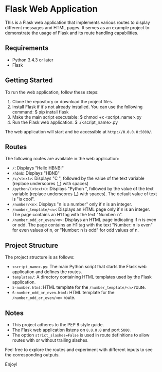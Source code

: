 # Flask Web Application

This is a Flask web application that implements various routes to display different messages and HTML pages. It serves as an example project to demonstrate the usage of Flask and its route handling capabilities.

## Requirements

- Python 3.4.3 or later
- Flask

## Getting Started

To run the web application, follow these steps:

1. Clone the repository or download the project files.
2. Install Flask if it's not already installed. You can use the following command: $ pip install flask
3. Make the main script executable: $ chmod +x <script_name>.py
4. Run the Flask web application: $ ./<script_name>.py

The web application will start and be accessible at `http://0.0.0.0:5000/`.

## Routes

The following routes are available in the web application:

- `/`: Displays "Hello HBNB!"
- `/hbnb`: Displays "HBNB"
- `/c/<text>`: Displays "C ", followed by the value of the text variable (replace underscores (_) with spaces)
- `/python/(<text>)`: Displays "Python ", followed by the value of the text variable (replace underscores (_) with spaces). The default value of text is "is cool".
- `/number/<n>`: Displays "n is a number" only if n is an integer.
- `/number_template/<n>`: Displays an HTML page only if n is an integer. The page contains an H1 tag with the text "Number: n".
- `/number_odd_or_even/<n>`: Displays an HTML page indicating if n is even or odd. The page contains an H1 tag with the text "Number: n is even" for even values of n, or "Number: n is odd" for odd values of n.

## Project Structure

The project structure is as follows:

- `<script_name>.py`: The main Python script that starts the Flask web application and defines the routes.
- `templates/`: A directory containing HTML templates used by the Flask application.
- `5-number.html`: HTML template for the `/number_template/<n>` route.
- `6-number_odd_or_even.html`: HTML template for the `/number_odd_or_even/<n>` route.

## Notes

- This project adheres to the PEP 8 style guide.
- The Flask web application listens on `0.0.0.0` and port `5000`.
- The option `strict_slashes=False` is used in route definitions to allow routes with or without trailing slashes.

Feel free to explore the routes and experiment with different inputs to see the corresponding outputs.

Enjoy!
